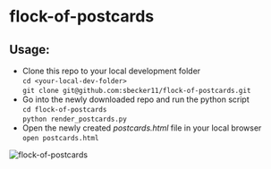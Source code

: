 # flock-of-postcards

## Usage:

* Clone this repo to your local development folder    
`cd <your-local-dev-folder>`  
`git clone git@github.com:sbecker11/flock-of-postcards.git` 
* Go into the newly downloaded repo and run the python script    
`cd flock-of-postcards`  
`python render_postcards.py`  
* Open the newly created *postcards.html* file in your local browser  
`open postcards.html`  

![flock-of-postcards](https://shawn.beckerstudio.com/wp-content/uploads/2023/05/flat-flock-of-postcards.png)